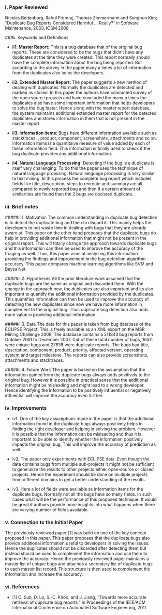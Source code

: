 ### i. Paper Reviewed
Nicolas Bettenburg, Rahul Premraj, Thomas Zimmermann and Sunghun Kim; “Duplicate Bug Reports Considered Harmful ... Really?” in Software Maintenance, 2008. ICSM 2008

###ii. Keywords and Definitions  
* **ii1. Master Report:** This is a bug database that of the original bug reports. These are considered to be the bugs that didn't have any duplicates at the time they were created. This report normally should have the complete information about the bug being reported. But according to the survey in the paper many a times a lot of information from the duplicates also helps the developers. 

* **ii2. Extended Master Report:** The paper suggests a new method of dealing with duplicates. Normally the duplicates are detected and marked as closed. In this paper the authors have conducted survey of the open source projects and have concluded the many a times the duplicates also have some important imformation that helps developers to solve the bug faster. Hence along with the master report database, the system maintains additional extended master report for the detected duplicates and stores information in them that is not present in the master report. 

* **ii3. Information items:** Bugs have different information available such as stacktraces, , product, component, screenshots, attachments and so on. Information items is a quantitaive measure of value added by each of these information field. This information is finally used to check if the bug duplicate provides any additional information.

* **ii4. Natural Language Processing:** Detecting if the bug is a duplicate is itself very challenging. To do this the paper uses the technique of natural language proessing. Natural language processing is very similar to text mining. In this process the complete bug report which includes fields like title, description, steps to recreate and summary are all compared to newly reported bug and then if a certain amount of similarities are found then the 2 bugs are declared duplicate.

### iii. Brief notes 

#####iii1. Motivation
The common understanding in duplicate bug detection is to detect the duplicate bug and then to discard it. This mainly helps the developers to not waste time in dealing with bugs that they are already aware of. This paper on the other hand proposes that the duplicate bugs do help in providing additional information that might not be present in the original report. This will totally change the approach towards duplicate bugs and this information can then be used to improve the accuracy of the triaging as well. Thus, this paper aims at analyzing this information providing the findings and improvement in the bug detection algorithm accuracy. This paper compares machine learning algorithms like SVM and Bayes Net.  

#####iii2. Hypotheses
All the prior literature work assumed that the duplicate bugs are the same as original and discarded them. With the change in the approach now, the dublicates are also important and its also important to quantify the additional information provided by the duplicates. This quantifies information can then be used to improve the accuracy of detecting the new duplicates since now we have more information in complement to the original bug. Thus duplicate bug detection also adds more value in providing addtional information.

#####iii3. Data
The data for this paper is taken from bug database of the ECLIPSE Project. This is freely available as an XML export on the MSR Mining Challenge 2008. The database contains a 211843 bug reports from October 2001 to December 2007. Out of these total number of bugs, 16511 were unique bugs and 27838 were duplicate reports. The bugs had title, description, component, product, priority, affected version, operating system and target milestone. The reports can also provide screenshots, attachments and stacktraces. 


#####iii4. Future Work
The paper is based on the assumption that the information gained from the duplicate bugs always adds povitively to the original bug. However it is possible in practical sense that the additional information might be misleading and might lead to a wrong developer. Hence identifying the information to be positively influential or negatively influential will improve the accuracy even further. 

### iv. Improvements  
* iv1. One of the key assumptions made in the paper is that the additional information found in the duplicate bugs always positively helps in finding the right developer and helping in solving the problem. However it is possible that the information can be misleading and thus it is important to be able to identify whether the information positively impacts the original bug. This will improve the accuracy of prediction as well. 

* iv2. The paper only experiments with ECLIPSE data. Even though the data contains bugs from multiple sub-projects it might not be sufficient to generalize the results to other projects either open-source or closed projects. Hence the experiment should be done on multiple projects from different domains to get a better understanding of the results. 

* iv3. Here a lot of fields were available as information items for the duplicate bugs. Normally not all the bugs have so many fields. In such cases what will be the performance of this proposed technique. It would be great if authors provide more insights into what happens when there are varying number of fields available. 

### v. Connection to the Initial Paper
The previously reviewed paper [1] was build on one of the key concept proposed in this paper. This paper proposes that the duplicate bugs also provide additional information useful to developers in solving the issues. Hence the duplicates should not be discarded after detecting them but instead should be used to complement the information and use them to improve the accuracy. Hence the previously reviewed paper maintains a master list of unique bugs and attaches a secondary list of duplicate bugs to each master list record. This structure is then used to complement the information and increase the accuracy. 

### vi. References
* [1] C. Sun, D. Lo, S.-C. Khoo, and J. Jiang, “Towards more accurate retrieval of duplicate bug reports,” in Proceedings of the IEEE/ACM International Conference on Automated Software Engineering, 2011.